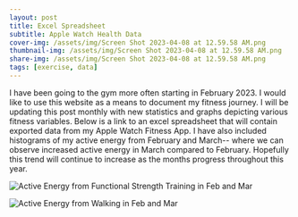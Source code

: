 ```yaml
---
layout: post
title: Excel Spreadsheet
subtitle: Apple Watch Health Data
cover-img: /assets/img/Screen Shot 2023-04-08 at 12.59.58 AM.png
thumbnail-img: /assets/img/Screen Shot 2023-04-08 at 12.59.58 AM.png
share-img: /assets/img/Screen Shot 2023-04-08 at 12.59.58 AM.png
tags: [exercise, data]
---
```


I have been going to the gym more often starting in February 2023. I would like to use this website as a means to document my fitness journey. I will be updating this post monthly with new statistics and graphs depicting various fitness variables. Below is a link to an excel spreadsheet that will contain exported data from my Apple Watch Fitness App. I have also included histograms of my active energy from February and March-- where we can observe increased active energy in March compared to February. Hopefully this trend will continue to increase as the months progress throughout this year. 

![Active Energy from Functional Strength Training in Feb and Mar](https://user-images.githubusercontent.com/123666862/230709850-1ec0ab83-8053-478c-a9c8-2191a2d66ae7.png)

![Active Energy from Walking in Feb and Mar](https://user-images.githubusercontent.com/123666862/230709881-bc264db2-d9d5-435a-82e0-7801b7d2dc67.png)

